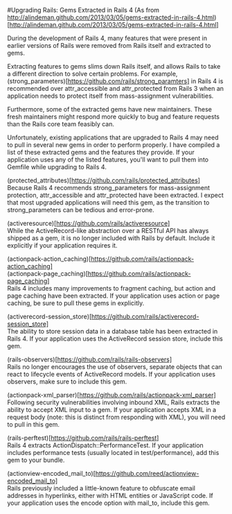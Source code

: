 #Upgrading Rails: Gems Extracted in Rails 4
(As from http://alindeman.github.com/2013/03/05/gems-extracted-in-rails-4.html)[http://alindeman.github.com/2013/03/05/gems-extracted-in-rails-4.html]  

During the development of Rails 4, many features that were present in earlier versions of Rails were removed from Rails itself and extracted to gems.

Extracting features to gems slims down Rails itself, and allows Rails to take a different direction to solve certain problems. For example, (strong_parameters)[https://github.com/rails/strong_paramters] in Rails 4 is recommended over attr_accessible and attr_protected from Rails 3 when an application needs to protect itself from mass-assignment vulnerabilities.

Furthermore, some of the extracted gems have new maintainers. These fresh maintainers might respond more quickly to bug and feature requests than the Rails core team feasibly can.

Unfortunately, existing applications that are upgraded to Rails 4 may need to pull in several new gems in order to perform properly. I have compiled a list of these extracted gems and the features they provide. If your application uses any of the listed features, you'll want to pull them into Gemfile while upgrading to Rails 4.

(protected_attributes)[https://github.com/rails/protected_attributes]  
Because Rails 4 recommends strong_parameters for mass-assignment protection, attr_accessible and attr_protected have been extracted. I expect that most upgraded applications will need this gem, as the transition to strong_parameters can be tedious and error-prone.

(activeresource)[https://github.com/rails/activeresource]  
While the ActiveRecord-like abstraction over a RESTful API has always shipped as a gem, it is no longer included with Rails by default. Include it explicitly if your application requires it.

(actionpack-action_caching)[https://github.com/rails/actionpack-action_caching]  
(actionpack-page_caching)[https://github.com/rails/actionpack-page_caching]  
Rails 4 includes many improvements to fragment caching, but action and page caching have been extracted. If your application uses action or page caching, be sure to pull these gems in explicitly.

(activerecord-session_store)[https://github.com/rails/activerecord-session_store]  
The ability to store session data in a database table has been extracted in Rails 4. If your application uses the ActiveRecord session store, include this gem.

(rails-observers)[https://github.com/rails/rails-observers]  
Rails no longer encourages the use of observers, separate objects that can react to lifecycle events of ActiveRecord models. If your application uses observers, make sure to include this gem.

(actionpack-xml_parser)[https://github.com/rails/actionpack-xml_parser]  
Following security vulnerabilities involving inbound XML, Rails extracts the ability to accept XML input to a gem. If your application accepts XML in a request body (note: this is distinct from responding with XML), you will need to pull in this gem.

(rails-perftest)[https://github.com/rails/rails-perftest]  
Rails 4 extracts ActionDispatch::PerformanceTest. If your application includes performance tests (usually located in test/performance), add this gem to your bundle.

(actionview-encoded_mail_to)[https://github.com/reed/actionview-encoded_mail_to]  
Rails previously included a little-known feature to obfuscate email addresses in hyperlinks, either with HTML entities or JavaScript code. If your application uses the encode option with mail_to, include this gem.
